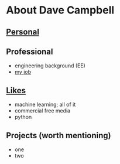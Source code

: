 # About Dave Campbell

## [Personal](/personal/personal.md)

## Professional
- engineering background (EE)
- [my job](/job)

## [Likes](likes.md)
- machine learning; all of it
- commercial free media
- python

## Projects (worth mentioning)
- one
- two
